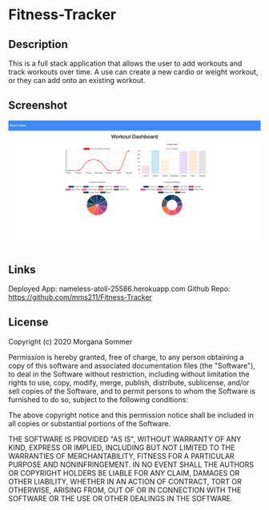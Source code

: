# Fitness-Tracker

## Description

This is a full stack application that allows the user to add workouts and track workouts over time. A use can create a new cardio or weight workout, or they can add onto an existing workout.

## Screenshot

![Getting Started](./img.png)
    
## Links

Deployed App: nameless-atoll-25586.herokuapp.com
Github Repo: https://github.com/mms211/Fitness-Tracker

## License

Copyright (c) 2020 Morgana Sommer

Permission is hereby granted, free of charge, to any person obtaining a copy
of this software and associated documentation files (the "Software"), to deal
in the Software without restriction, including without limitation the rights
to use, copy, modify, merge, publish, distribute, sublicense, and/or sell
copies of the Software, and to permit persons to whom the Software is
furnished to do so, subject to the following conditions:

The above copyright notice and this permission notice shall be included in all
copies or substantial portions of the Software.

THE SOFTWARE IS PROVIDED "AS IS", WITHOUT WARRANTY OF ANY KIND, EXPRESS OR
IMPLIED, INCLUDING BUT NOT LIMITED TO THE WARRANTIES OF MERCHANTABILITY,
FITNESS FOR A PARTICULAR PURPOSE AND NONINFRINGEMENT. IN NO EVENT SHALL THE
AUTHORS OR COPYRIGHT HOLDERS BE LIABLE FOR ANY CLAIM, DAMAGES OR OTHER
LIABILITY, WHETHER IN AN ACTION OF CONTRACT, TORT OR OTHERWISE, ARISING FROM,
OUT OF OR IN CONNECTION WITH THE SOFTWARE OR THE USE OR OTHER DEALINGS IN THE
SOFTWARE.


